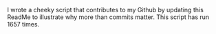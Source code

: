I wrote a cheeky script that contributes to my Github by updating this ReadMe to illustrate why more than commits matter. This script has run 1657 times.